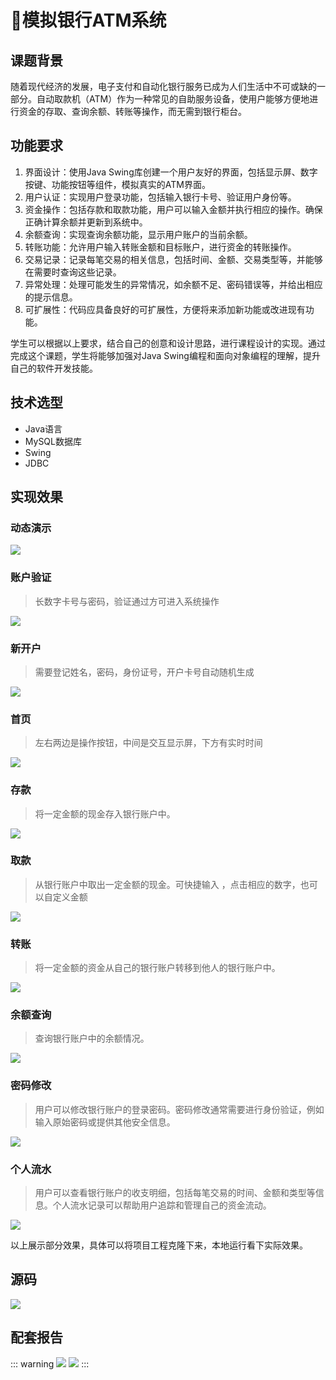 # 🏦模拟银行ATM系统

<MyGlobalComponent />


## 课题背景

随着现代经济的发展，电子支付和自动化银行服务已成为人们生活中不可或缺的一部分。自动取款机（ATM）作为一种常见的自助服务设备，使用户能够方便地进行资金的存取、查询余额、转账等操作，而无需到银行柜台。


## 功能要求
1. 界面设计：使用Java Swing库创建一个用户友好的界面，包括显示屏、数字按键、功能按钮等组件，模拟真实的ATM界面。
2. 用户认证：实现用户登录功能，包括输入银行卡号、验证用户身份等。
3. 资金操作：包括存款和取款功能，用户可以输入金额并执行相应的操作。确保正确计算余额并更新到系统中。
4. 余额查询：实现查询余额功能，显示用户账户的当前余额。
5. 转账功能：允许用户输入转账金额和目标账户，进行资金的转账操作。
6. 交易记录：记录每笔交易的相关信息，包括时间、金额、交易类型等，并能够在需要时查询这些记录。
7. 异常处理：处理可能发生的异常情况，如余额不足、密码错误等，并给出相应的提示信息。
8. 可扩展性：代码应具备良好的可扩展性，方便将来添加新功能或改进现有功能。

学生可以根据以上要求，结合自己的创意和设计思路，进行课程设计的实现。通过完成这个课题，学生将能够加强对Java Swing编程和面向对象编程的理解，提升自己的软件开发技能。



## 技术选型

- Java语言
- MySQL数据库
- Swing
- JDBC

## 实现效果

### 动态演示

![](http://cdn.qiniu.liyansheng.top/typora/GIF%202024-1-10%2017-59-20.gif)

### 账户验证

> 长数字卡号与密码，验证通过方可进入系统操作

![](http://cdn.qiniu.liyansheng.top/typora/image-20240110174706480.png)

### 新开户

> 需要登记姓名，密码，身份证号，开户卡号自动随机生成

![](http://cdn.qiniu.liyansheng.top/typora/image-20240110174716078.png)

### 首页

> 左右两边是操作按钮，中间是交互显示屏，下方有实时时间

![](http://cdn.qiniu.liyansheng.top/typora/image-20240110174732028.png)

### 存款

> 将一定金额的现金存入银行账户中。

![](http://cdn.qiniu.liyansheng.top/typora/image-20240110174829725.png)

### 取款

> 从银行账户中取出一定金额的现金。可快捷输入 ，点击相应的数字，也可以自定义金额

![](http://cdn.qiniu.liyansheng.top/typora/image-20240110174837436.png)

### 转账

> 将一定金额的资金从自己的银行账户转移到他人的银行账户中。

![](http://cdn.qiniu.liyansheng.top/typora/image-20240110174846225.png)

### 余额查询

> 查询银行账户中的余额情况。

![](http://cdn.qiniu.liyansheng.top/typora/image-20240110174857152.png)

### 密码修改

> 用户可以修改银行账户的登录密码。密码修改通常需要进行身份验证，例如输入原始密码或提供其他安全信息。

![](http://cdn.qiniu.liyansheng.top/typora/image-20240110174907645.png)

### 个人流水

> 用户可以查看银行账户的收支明细，包括每笔交易的时间、金额和类型等信息。个人流水记录可以帮助用户追踪和管理自己的资金流动。

![](http://cdn.qiniu.liyansheng.top/typora/image-20240110174920662.png)

以上展示部分效果，具体可以将项目工程克隆下来，本地运行看下实际效果。



## 源码

![](http://cdn.qiniu.liyansheng.top/typora/image-20240110174524811.png)


## 配套报告


::: warning
![](http://cdn.qiniu.liyansheng.top/img/Snipaste_2024-01-10_19-14-58.jpg)
![](http://cdn.qiniu.liyansheng.top/img/20240614231335.png)
:::